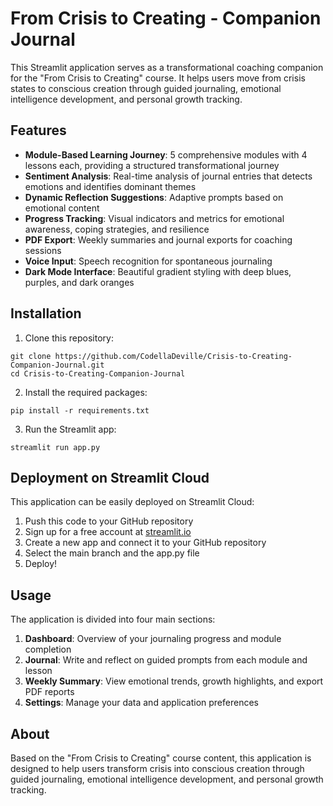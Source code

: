 # From Crisis to Creating - Companion Journal

This Streamlit application serves as a transformational coaching companion for the "From Crisis to Creating" course. It helps users move from crisis states to conscious creation through guided journaling, emotional intelligence development, and personal growth tracking.

## Features

- **Module-Based Learning Journey**: 5 comprehensive modules with 4 lessons each, providing a structured transformational journey
- **Sentiment Analysis**: Real-time analysis of journal entries that detects emotions and identifies dominant themes
- **Dynamic Reflection Suggestions**: Adaptive prompts based on emotional content
- **Progress Tracking**: Visual indicators and metrics for emotional awareness, coping strategies, and resilience
- **PDF Export**: Weekly summaries and journal exports for coaching sessions
- **Voice Input**: Speech recognition for spontaneous journaling
- **Dark Mode Interface**: Beautiful gradient styling with deep blues, purples, and dark oranges

## Installation

1. Clone this repository:
```
git clone https://github.com/CodellaDeville/Crisis-to-Creating-Companion-Journal.git
cd Crisis-to-Creating-Companion-Journal
```

2. Install the required packages:
```
pip install -r requirements.txt
```

3. Run the Streamlit app:
```
streamlit run app.py
```

## Deployment on Streamlit Cloud

This application can be easily deployed on Streamlit Cloud:

1. Push this code to your GitHub repository
2. Sign up for a free account at [streamlit.io](https://streamlit.io)
3. Create a new app and connect it to your GitHub repository
4. Select the main branch and the app.py file
5. Deploy!

## Usage

The application is divided into four main sections:

1. **Dashboard**: Overview of your journaling progress and module completion
2. **Journal**: Write and reflect on guided prompts from each module and lesson
3. **Weekly Summary**: View emotional trends, growth highlights, and export PDF reports
4. **Settings**: Manage your data and application preferences

## About

Based on the "From Crisis to Creating" course content, this application is designed to help users transform crisis into conscious creation through guided journaling, emotional intelligence development, and personal growth tracking.
